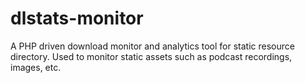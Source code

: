 # dlstats-monitor
A PHP driven download monitor and analytics tool for static resource directory. Used to monitor static assets such as podcast recordings, images, etc.
